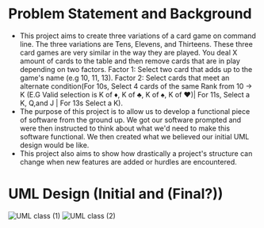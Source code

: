 # Problem Statement and Background
* This project aims to create three variations of a card game on command line. The three variations are Tens, Elevens, and Thirteens. These three card games are very similar in the way they are played. You deal X amount of cards to the table and then remove cards that are in play depending on two factors. Factor 1: Select two card that adds up to the game's name (e.g 10, 11, 13). Factor 2: Select cards that meet an alternate condition(For 10s, Select 4 cards of the same Rank from 10 -> K (E.G Valid selection is K of ♦️, K of ♣️, K of ♠️, K of ♥️)| For 11s, Select a K, Q,and J | For 13s Select a K).
* The purpose of this project is to allow us to develop a functional piece of software from the ground up. We got our software prompted and were then instructed to think about what we'd need to make this software functional. We then created what we believed our initial UML design would be like. 
* This project also aims to show how drastically a project's structure can change when new features are added or hurdles are encountered.

# UML Design (Initial and (Final?))
![UML class (1)](https://user-images.githubusercontent.com/36340850/138815091-c1170bcd-7b4e-4b2d-b00f-6e50d742f244.png)
![UML class (2)](https://user-images.githubusercontent.com/36340850/138817592-6e495773-57da-4e49-b179-c18aa76275d2.png)
